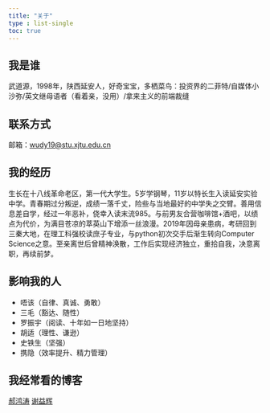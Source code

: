 ```yaml
---
title: "关于"
type : list-single
toc: true
---
```


## 我是谁
武道源，1998年，陕西延安人，好奇宝宝，多栖菜鸟：投资界的二菲特/自媒体小沙弥/英文继母语者（看着亲，没用）/拿来主义的前端裁缝

## 联系方式
邮箱：wudy19@stu.xjtu.edu.cn

## 我的经历
生长在十八线革命老区，第一代大学生。5岁学钢琴，11岁以特长生入读延安实验中学。青春期过分叛逆，成绩一落千丈，险些与当地最好的中学失之交臂。善用信息差自学，经过一年恶补，侥幸入读末流985。与前男友合营咖啡馆+酒吧，以绩点为代价，为满目苍凉的萃英山下增添一丝浪漫。2019年因母亲患病，考研回到三秦大地，在理工科强校读庶子专业，与python初次交手后渐生转向Computer Science之意。至亲离世后曾精神涣散，工作后实现经济独立，重拾自我，决意离职，再续前梦。

## 影响我的人
- 唔该（自律、真诚、勇敢）
- 三毛（豁达、随性）
- 罗振宇（阅读、十年如一日地坚持）
- 胡适（理性、谦逊）
- 史铁生（坚强）
- 携隐（效率提升、精力管理）

## 我经常看的博客
[郝鸿涛](https://hongtaoh.com/)
[谢益辉](https://yihui.org/)





